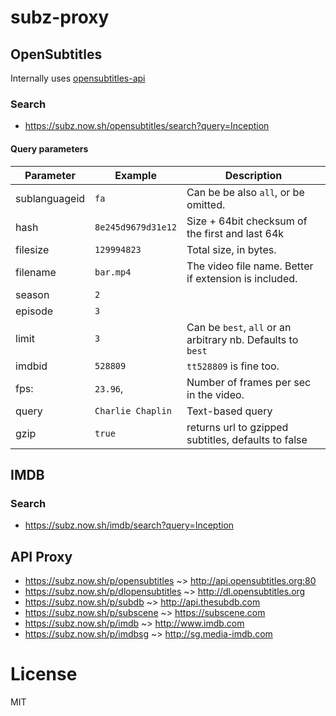 # subz-proxy

## OpenSubtitles
Internally uses [opensubtitles-api](https://www.npmjs.com/package/opensubtitles-api)

### Search

- https://subz.now.sh/opensubtitles/search?query=Inception

#### Query parameters

Parameter     | Example            | Description
--------------|--------------------|---------------------------------------------------------
sublanguageid | `fa`               | Can be be also `all`, or be omitted. 
hash          | `8e245d9679d31e12` | Size + 64bit checksum of the first and last 64k 
filesize      | `129994823`        | Total size, in bytes. 
filename      | `bar.mp4`          | The video file name. Better if extension is included. 
season        | `2`                |
episode       | `3`                |
limit         | `3`                | Can be `best`, `all` or an arbitrary nb. Defaults to `best` 
imdbid        | `528809`           | `tt528809` is fine too. 
fps:          | `23.96`,           | Number of frames per sec in the video. 
query         | `Charlie Chaplin`  | Text-based query
gzip          | `true`             | returns url to gzipped subtitles, defaults to false

## IMDB

### Search

- https://subz.now.sh/imdb/search?query=Inception

## API Proxy

- https://subz.now.sh/p/opensubtitles ~> http://api.opensubtitles.org:80
- https://subz.now.sh/p/dlopensubtitles ~> http://dl.opensubtitles.org
- https://subz.now.sh/p/subdb ~> http://api.thesubdb.com
- https://subz.now.sh/p/subscene ~> https://subscene.com
- https://subz.now.sh/p/imdb ~> http://www.imdb.com
- https://subz.now.sh/p/imdbsg ~> http://sg.media-imdb.com

# License 

MIT

